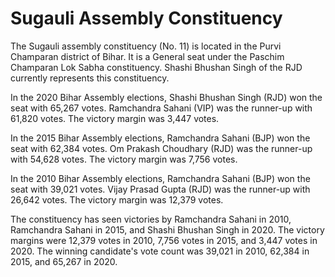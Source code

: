 # Sugauli Assembly Constituency

The Sugauli assembly constituency (No. 11) is located in the Purvi Champaran district of Bihar. It is a General seat under the Paschim Champaran Lok Sabha constituency. Shashi Bhushan Singh of the RJD currently represents this constituency.

In the 2020 Bihar Assembly elections, Shashi Bhushan Singh (RJD) won the seat with 65,267 votes. Ramchandra Sahani (VIP) was the runner-up with 61,820 votes. The victory margin was 3,447 votes.

In the 2015 Bihar Assembly elections, Ramchandra Sahani (BJP) won the seat with 62,384 votes. Om Prakash Choudhary (RJD) was the runner-up with 54,628 votes. The victory margin was 7,756 votes.

In the 2010 Bihar Assembly elections, Ramchandra Sahani (BJP) won the seat with 39,021 votes. Vijay Prasad Gupta (RJD) was the runner-up with 26,642 votes. The victory margin was 12,379 votes.

The constituency has seen victories by Ramchandra Sahani in 2010, Ramchandra Sahani in 2015, and Shashi Bhushan Singh in 2020. The victory margins were 12,379 votes in 2010, 7,756 votes in 2015, and 3,447 votes in 2020. The winning candidate's vote count was 39,021 in 2010, 62,384 in 2015, and 65,267 in 2020.
